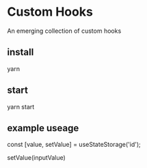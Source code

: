 
# Custom Hooks

An emerging collection of custom hooks

## install

yarn

## start

yarn start

## example useage

const [value, setValue] =  useStateStorage('id');

setValue(inputValue)




